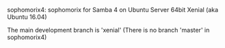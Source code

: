 sophomorix4:
sophomorix for Samba 4 on Ubuntu Server 64bit Xenial (aka Ubuntu 16.04)

The main development branch is 'xenial'
(There is no branch 'master' in sophomorix4)

